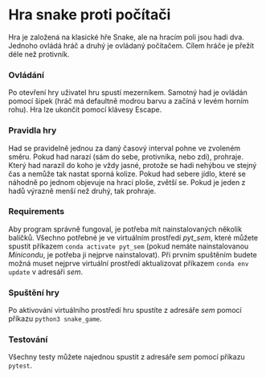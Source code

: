 # Hra snake proti počítači

Hra je založená na klasické hře Snake, ale na hracím poli jsou hadi dva. Jednoho ovládá hráč a druhý je ovládaný počítačem. Cílem hráče je přežít déle než protivník.

### Ovládání
Po otevření hry uživatel hru spustí mezerníkem. Samotný had je ovládán pomocí šipek (hráč má defaultně modrou barvu a začíná v levém horním rohu). Hra lze ukončit pomocí klávesy Escape.

### Pravidla hry
Had se pravidelně jednou za daný časový interval pohne ve zvoleném směru. Pokud had narazí (sám do sebe, protivníka, nebo zdi), prohraje. Který had narazil do koho je vždy jasné, protože se hadi nehýbou ve stejný čas a nemůže tak nastat sporná kolize. Pokud had sebere jídlo, které se náhodně po jednom objevuje na hrací ploše, zvětší se. Pokud je jeden z hadů výrazně menší než druhý, tak prohraje.

### Requirements
Aby program správně fungoval, je potřeba mít nainstalovaných několik balíčků. Všechno potřebné je ve virtuálním prostředí *pyt_sem*, které můžete spustit příkazem ```conda activate pyt_sem``` (pokud nemáte nainstalovanou *Minicondu*, je potřeba ji nejprve nainstalovat). Při prvním spuštěním budete možná muset nejprve virtuální prostředí aktualizovat příkazem ```conda env update``` v adresáři *sem*.

### Spuštění hry
Po aktivování virtuálního prostředí hru spustíte z adresáře *sem* pomocí příkazu ```python3 snake_game```.

### Testování
Všechny testy můžete najednou spustit z adresáře *sem* pomocí příkazu ```pytest```.

